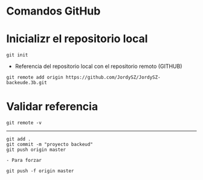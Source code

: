 # Comandos GitHub

# Inicializr el repositorio local
```
git init
```
- Referencia del repositorio local con el repositorio remoto
(GITHUB)
````
git remote add origin https://github.com/JordySZ/JordySZ-backeude.3b.git
````

# Validar referencia 
````
git remote -v
````

-------------------
```
git add .
git commit -m "proyecto backeud"
git push origin master
```
```
- Para forzar

git push -f origin master
```